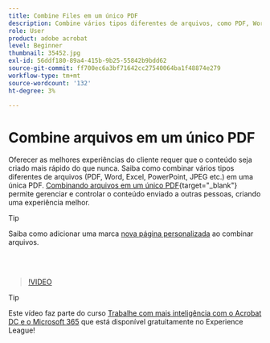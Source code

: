 ```yaml
---
title: Combine Files em um único PDF
description: Combine vários tipos diferentes de arquivos, como PDF, Word, Excel, PowerPoint ou JPEG, em um único PDF
role: User
product: adobe acrobat
level: Beginner
thumbnail: 35452.jpg
exl-id: 56ddf180-89a4-415b-9b25-55842b9bdd62
source-git-commit: ff700ec6a3bf71642cc27540064ba1f48874e279
workflow-type: tm+mt
source-wordcount: '132'
ht-degree: 3%

---
```


# Combine arquivos em um único PDF

Oferecer as melhores experiências do cliente requer que o conteúdo seja criado mais rápido do que nunca. Saiba como combinar vários tipos diferentes de arquivos (PDF, Word, Excel, PowerPoint, JPEG etc.) em uma única PDF. [Combinando arquivos em um único PDF](https://www.adobe.com/br/acrobat/online/merge-pdf.html){target=&quot;_blank&quot;} permite gerenciar e controlar o conteúdo enviado a outras pessoas, criando uma experiência melhor.

>[!TIP]
>
>Saiba como adicionar uma marca [nova página personalizada](add-custom-page.md) ao combinar arquivos.

<br> 

>[!VIDEO](https://video.tv.adobe.com/v/35452?hidetitle=true)

>[!TIP]
>
>Este vídeo faz parte do curso [Trabalhe com mais inteligência com o Acrobat DC e o Microsoft 365](https://experienceleague.adobe.com/?recommended=Acrobat-U-1-2021.microsoft365) que está disponível gratuitamente no Experience League!

